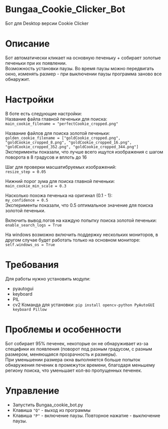 # Bungaa_Cookie_Clicker_Bot
Бот для Desktop версии Cookie Clicker  

# Описание
Бот автоматически кликает на основную печеньку + собирает золотые печеньки при их появлении.  
Возможность установки паузы. Во время паузы можно передвигать окно, изменять размер - при выключении паузы программа заново все обнаружит.  

# Настройки
В боте есть следующие настройки:  
  Название файла главной печеньки для поиска:  
  `main_cookie_filename = "perfectCookie_cropped.png"`  
    
  Название файлов для поиска золотой печеньки:  
  `golden_cookie_filename = ["goldCookie_cropped.png", "goldCookie_cropped_8.png", "goldCookie_cropped_16.png", "goldCookie_cropped_352.png", "goldCookie_cropped_344.png"]`  
  Эксперименты показали, что лучше всего ищутся изображения с шагом поворота в 8 градусов и вплоть до 16  
    
  Шаг для проверки масшатибруемых изображений:  
  `resize_step = 0.05`  
    
  Нижний порог зума для поиска главной печеньки:  
  `main_cookie_min_scale = 0.3`  
    
  Насколько похожа печенька на оригинал (0.1 - 1):  
  `my_confidence = 0.5`  
  Эксперименты показали, что 0.5 оптимальное значение для поиска золотой печеньки.  
    
  Включить вывод логов на каждую попытку поиска золотой печеньки:  
  `enable_search_logs = True`  
    
  На windows возможно включить поддержку нескольких мониторов, в другом случае будет работать только на основном мониторе:  
  `self.windows_os = True`  

# Требования
Для работы нужно установить модули:
  - pyautogui  
  - keyboard  
  - PIL
  - cv2
  Команда для установки:
  `pip install opencv-python PyAutoGUI keyboard Pillow`

# Проблемы и особенности
Бот собирает 95% печенек, некоторые он не обнаруживает из-за специфики их появления (поворот под разным градусом, с разным размером, меняющаяся прозрачность и размеры).  
При уменьшении размера окна выполняется больше попыток обнаружения печеник в промежуток времени, благодаря меньшему региону поиска, что уменьшает кол-во пропущенных печенек.  

# Управление
  - Запустить Bungaa_cookie_bot.py  
  - Клавиша `"Q"` - выход из программы  
  - Клавиша `"P"` - включение паузы. Повторное нажатие - выключение паузы.  

